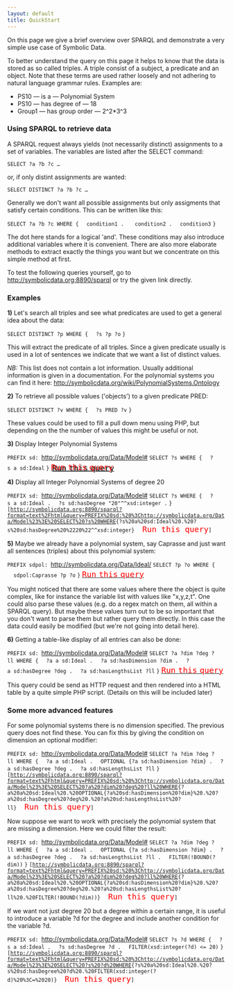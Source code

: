 ```yaml
---
layout: default
title: QuickStart
---
```


On this page we give a brief overview over SPARQL and demonstrate a very simple use case of Symbolic Data.

To better understand the query on this page it helps to know that the data is stored as so called triples. A triple consist of a subject, a predicate and an object. Note that these terms are used rather loosely and not adhering to natural language grammar rules. Examples are:

-   PS10 ­— is a — Polynomial System
-   PS10 — has degree of — 18
-   Group1 — has group order — 2\^2\*3\^3

### Using SPARQL to retrieve data

A SPARQL request always yields (not necessarily distinct) assignments to a set of variables. The variables are listed after the SELECT command:

`SELECT ?a ?b ?c …`

or, if only distint assignments are wanted:

`SELECT DISTINCT ?a ?b ?c …`

Generally we don't want all possible assignments but only assigments that satisfy certain conditions. This can be written like this:

`SELECT ?a ?b ?c WHERE {`
`  condition1 . `
`  condition2 .`
`  condition3`
`}`

The dot here stands for a logical 'and'. These conditions may also introduce additional variables where it is convenient. There are also more elaborate methods to extract exactly the things you want but we concentrate on this simple method at first.

To test the following queries yourself, go to <http://symbolicdata.org:8890/sparql> or try the given link directly.

### Examples

**1)** Let's search all triples and see what predicates are used to get a general idea about the data:

`SELECT DISTINCT ?p WHERE {`
`  ?s ?p ?o`
`}`

This will extract the predicate of all triples. Since a given predicate usually is used in a lot of sentences we indicate that we want a list of distinct values.

*NB:* This list does not contain a lot information. Usually additional information is given in a documentation. For the polynomial systems you can find it here: <http://symbolicdata.org/wiki/PolynomialSystems.Ontology>

**2)** To retrieve all possible values ('objects') to a given predicate PRED:

`SELECT DISTINCT ?v WHERE {`
`  ?s PRED ?v`
`}`

These values could be used to fill a pull down menu using PHP, but depending on the the number of values this might be useful or not.

**3)** Display Integer Polynomial Systems

`PREFIX sd: `<http://symbolicdata.org/Data/Model#>
`SELECT ?s WHERE {`
`  ?s a sd:Ideal`
`}`
[<span style="color:red; text-shadow:black 3px 2px; font-size:16pt"> `Run` `this` `query`</span>](http://symbolicdata.org:8890/sparql?format=text%2Fhtml&query=PREFIX%20sd:%20%3Chttp://symbolicdata.org/Data/Model%23%3ESELECT%20?s%20WHERE%20{?s%20a%20sd:Ideal})

**4)** Display all Integer Polynomial Systems of degree 20

`PREFIX sd: `<http://symbolicdata.org/Data/Model#>
`SELECT ?s WHERE {`
`  ?s a sd:Ideal .`
`  ?s sd:hasDegree "20"^^xsd:integer .`
`}`
`[`[`http://symbolicdata.org:8890/sparql?format=text%2Fhtml&query=PREFIX%20sd:%20%3Chttp://symbolicdata.org/Data/Model%23%3E%20SELECT%20?s%20WHERE`](http://symbolicdata.org:8890/sparql?format=text%2Fhtml&query=PREFIX%20sd:%20%3Chttp://symbolicdata.org/Data/Model%23%3E%20SELECT%20?s%20WHERE)`{?s%20a%20sd:Ideal%20.%20?s%20sd:hasDegree%20%2220%22^^xsd:integer} `<span style="color:red;  font-size:16pt">` Run this query`</span>`]`

**5)** Maybe we already have a polynomial system, say Caprasse and just want all sentences (triples) about this polynomial system:

`PREFIX sdpol: `<http://symbolicdata.org/Data/Ideal/>
`SELECT ?p ?o WHERE {`
`  sdpol:Caprasse ?p ?o`
`}`
[<span style="color:red;  font-size:16pt"> `Run` `this` `query`</span>](http://symbolicdata.org:8890/sparql?format=text%2Fhtml&query=PREFIX%20sdpol:%20%3Chttp://symbolicdata.org/Data/Ideal/%3E%20SELECT%20?p%20?o%20WHERE{sdpol:Caprasse%20?p%20?o})

You might noticed that there are some values where there the object is quite complex, like for instance the variable list with values like "x,y,z,t". One could also parse these values (e.g. do a regex match on them, all within a SPARQL query). But maybe these values turn out to be so important that you don't want to parse them but rather query them directly. In this case the data could easily be modified (but we're not going into detail here).

**6)** Getting a table-like display of all entries can also be done:

`PREFIX sd: `<http://symbolicdata.org/Data/Model#>
`SELECT ?a ?dim ?deg ?ll WHERE {`
`  ?a a sd:Ideal .`
`  ?a sd:hasDimension ?dim .`
`  ?a sd:hasDegree ?deg .`
`  ?a sd:hasLengthsList ?ll`
`}`
[<span style="color:red;  font-size:16pt"> `Run` `this` `query`</span>](http://symbolicdata.org:8890/sparql?format=text%2Fhtml&query=PREFIX%20sd:%20%3Chttp://symbolicdata.org/Data/Model%23%3E%20SELECT%20?a%20?dim%20?deg%20?ll%20WHERE{?a%20a%20sd:Ideal%20.%20?a%20sd:hasDimension%20?dim%20.%20?a%20sd:hasDegree%20?deg%20.%20?a%20sd:hasLengthsList%20?ll})

This query could be send as HTTP request and then rendered into a HTML table by a quite simple PHP script. (Details on this will be included later)

### Some more advanced features

For some polynomial systems there is no dimension specified. The previous query does not find these. You can fix this by giving the condition on dimension an optional modifier:

`PREFIX sd: `<http://symbolicdata.org/Data/Model#>
`SELECT ?a ?dim ?deg ?ll WHERE {`
`  ?a a sd:Ideal .`
`  OPTIONAL {?a sd:hasDimension ?dim} .`
`  ?a sd:hasDegree ?deg .`
`  ?a sd:hasLengthsList ?ll`
`}`
`[`[`http://symbolicdata.org:8890/sparql?format=text%2Fhtml&query=PREFIX%20sd:%20%3Chttp://symbolicdata.org/Data/Model%23%3E%20SELECT%20?a%20?dim%20?deg%20?ll%20WHERE`](http://symbolicdata.org:8890/sparql?format=text%2Fhtml&query=PREFIX%20sd:%20%3Chttp://symbolicdata.org/Data/Model%23%3E%20SELECT%20?a%20?dim%20?deg%20?ll%20WHERE)`{?a%20a%20sd:Ideal%20.%20OPTIONAL{?a%20sd:hasDimension%20?dim}%20.%20?a%20sd:hasDegree%20?deg%20.%20?a%20sd:hasLengthsList%20?ll} `<span style="color:red;  font-size:16pt">` Run this query`</span>`]`

Now suppose we want to work with precisely the polynomial system that are missing a dimension. Here we could filter the result:

`PREFIX sd: `<http://symbolicdata.org/Data/Model#>
`SELECT ?a ?dim ?deg ?ll WHERE {`
`  ?a a sd:Ideal .`
`  OPTIONAL {?a sd:hasDimension ?dim} .`
`  ?a sd:hasDegree ?deg .`
`  ?a sd:hasLengthsList ?ll .`
`  FILTER(!BOUND(?dim))`
`}`
`[`[`http://symbolicdata.org:8890/sparql?format=text%2Fhtml&query=PREFIX%20sd:%20%3Chttp://symbolicdata.org/Data/Model%23%3E%20SELECT%20?a%20?dim%20?deg%20?ll%20WHERE`](http://symbolicdata.org:8890/sparql?format=text%2Fhtml&query=PREFIX%20sd:%20%3Chttp://symbolicdata.org/Data/Model%23%3E%20SELECT%20?a%20?dim%20?deg%20?ll%20WHERE)`{?a%20a%20sd:Ideal%20.%20OPTIONAL{?a%20sd:hasDimension%20?dim}%20.%20?a%20sd:hasDegree%20?deg%20.%20?a%20sd:hasLengthsList%20?ll%20.%20FILTER(!BOUND(?dim))} `<span style="color:red;  font-size:16pt">` Run this query`</span>`]`

If we want not just degree 20 but a degree within a certain range, it is useful to introduce a variable ?d for the degree and include another condition for the variable ?d.

`PREFIX sd: `<http://symbolicdata.org/Data/Model#>
`SELECT ?s ?d WHERE {`
`  ?s a sd:Ideal .`
`  ?s sd:hasDegree ?d .`
`  FILTER(xsd:integer(?d) <= 20)`
`}`
`[`[`http://symbolicdata.org:8890/sparql?format=text%2Fhtml&query=PREFIX%20sd:%20%3Chttp://symbolicdata.org/Data/Model%23%3E%20SELECT%20?s%20?d%20WHERE`](http://symbolicdata.org:8890/sparql?format=text%2Fhtml&query=PREFIX%20sd:%20%3Chttp://symbolicdata.org/Data/Model%23%3E%20SELECT%20?s%20?d%20WHERE)`{?s%20a%20sd:Ideal%20.%20?s%20sd:hasDegree%20?d%20.%20FILTER(xsd:integer(?d)%20%3C=%2020)} `<span style="color:red;  font-size:16pt">` Run this query`</span>`]`
